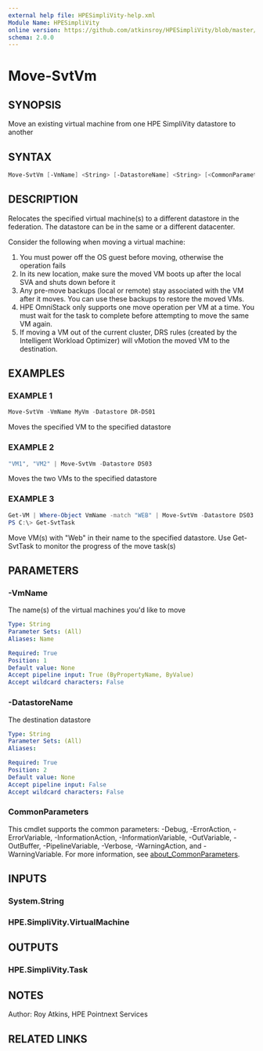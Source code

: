 ```yaml
---
external help file: HPESimpliVity-help.xml
Module Name: HPESimpliVity
online version: https://github.com/atkinsroy/HPESimpliVity/blob/master/docs/Get-SvtDatastoreComputeNode.md
schema: 2.0.0
---
```


# Move-SvtVm

## SYNOPSIS

Move an existing virtual machine from one HPE SimpliVity datastore to another

## SYNTAX

```PowerShell
Move-SvtVm [-VmName] <String> [-DatastoreName] <String> [<CommonParameters>]
```

## DESCRIPTION

Relocates the specified virtual machine(s) to a different datastore in the federation. The datastore can be
in the same or a different datacenter.

Consider the following when moving a virtual machine:

1. You must power off the OS guest before moving, otherwise the operation fails
2. In its new location, make sure the moved VM boots up after the local SVA and shuts down before it
3. Any pre-move backups (local or remote) stay associated with the VM after it moves. You can use these backups to restore the moved VMs.
4. HPE OmniStack only supports one move operation per VM at a time. You must wait for the task to complete before attempting to move the same VM again.
5. If moving a VM out of the current cluster, DRS rules (created by the Intelligent Workload Optimizer) will vMotion the moved VM to the destination.

## EXAMPLES

### EXAMPLE 1

```PowerShell
Move-SvtVm -VmName MyVm -Datastore DR-DS01
```

Moves the specified VM to the specified datastore

### EXAMPLE 2

```PowerShell
"VM1", "VM2" | Move-SvtVm -Datastore DS03
```

Moves the two VMs to the specified datastore

### EXAMPLE 3

```PowerShell
Get-VM | Where-Object VmName -match "WEB" | Move-SvtVm -Datastore DS03
PS C:\> Get-SvtTask
```

Move VM(s) with "Web" in their name to the specified datastore. Use Get-SvtTask to monitor the progress of the move task(s)

## PARAMETERS

### -VmName

The name(s) of the virtual machines you'd like to move

```yaml
Type: String
Parameter Sets: (All)
Aliases: Name

Required: True
Position: 1
Default value: None
Accept pipeline input: True (ByPropertyName, ByValue)
Accept wildcard characters: False
```

### -DatastoreName

The destination datastore

```yaml
Type: String
Parameter Sets: (All)
Aliases:

Required: True
Position: 2
Default value: None
Accept pipeline input: False
Accept wildcard characters: False
```

### CommonParameters

This cmdlet supports the common parameters: -Debug, -ErrorAction, -ErrorVariable, -InformationAction, -InformationVariable, -OutVariable, -OutBuffer, -PipelineVariable, -Verbose, -WarningAction, and -WarningVariable. For more information, see [about_CommonParameters](http://go.microsoft.com/fwlink/?LinkID=113216).

## INPUTS

### System.String

### HPE.SimpliVity.VirtualMachine

## OUTPUTS

### HPE.SimpliVity.Task

## NOTES

Author: Roy Atkins, HPE Pointnext Services

## RELATED LINKS

